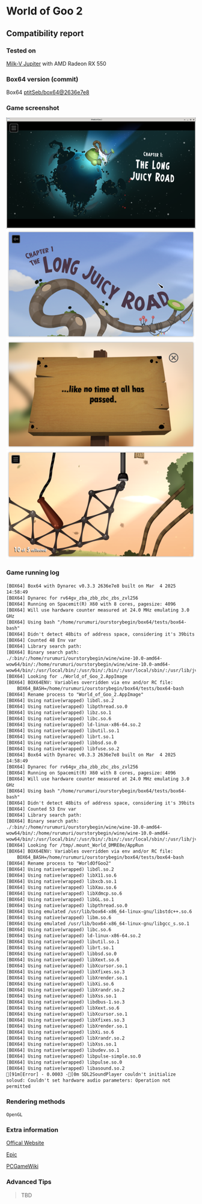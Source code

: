 # World of Goo 2

## Compatibility report

### Tested on

[Milk-V Jupiter](/docs/hardwares#milk-v-jupiter-soc-spacemit-m1) with AMD Radeon RX 550

### Box64 version (commit)

Box64 [ptitSeb/box64@2636e7e8](https://github.com/ptitSeb/box64/tree/2636e7e8)

### Game screenshot

![screenshot](img/World_of_Goo_2_0.png)
![screenshot](img/World_of_Goo_2_1.png)
![screenshot](img/World_of_Goo_2_2.png)
![screenshot](img/World_of_Goo_2_3.png)

### Game running log

```shell
[BOX64] Box64 with Dynarec v0.3.3 2636e7e8 built on Mar  4 2025 14:58:49
[BOX64] Dynarec for rv64gv_zba_zbb_zbc_zbs_zvl256
[BOX64] Running on Spacemit(R) X60 with 8 cores, pagesize: 4096
[BOX64] Will use hardware counter measured at 24.0 MHz emulating 3.0 GHz
[BOX64] Using bash "/home/rurumuri/ourstorybegin/box64/tests/box64-bash"
[BOX64] Didn't detect 48bits of address space, considering it's 39bits
[BOX64] Counted 48 Env var
[BOX64] Library search path: 
[BOX64] Binary search path: ./:bin/:/home/rurumuri/ourstorybegin/wine/wine-10.0-amd64-wow64/bin/:/home/rurumuri/ourstorybegin/wine/wine-10.0-amd64-wow64/bin/:/usr/local/bin/:/usr/bin/:/bin/:/usr/local/sbin/:/usr/lib/jvm/default/bin/:/usr/bin/site_perl/:/usr/bin/vendor_perl/:/usr/bin/core_perl/:/usr/lib/rustup/bin/
[BOX64] Looking for ./World_of_Goo_2.AppImage
[BOX64] BOX64ENV: Variables overridden via env and/or RC file:
	BOX64_BASH=/home/rurumuri/ourstorybegin/box64/tests/box64-bash
[BOX64] Rename process to "World_of_Goo_2.AppImage"
[BOX64] Using native(wrapped) libdl.so.2
[BOX64] Using native(wrapped) libpthread.so.0
[BOX64] Using native(wrapped) libz.so.1
[BOX64] Using native(wrapped) libc.so.6
[BOX64] Using native(wrapped) ld-linux-x86-64.so.2
[BOX64] Using native(wrapped) libutil.so.1
[BOX64] Using native(wrapped) librt.so.1
[BOX64] Using native(wrapped) libbsd.so.0
[BOX64] Using native(wrapped) libfuse.so.2
[BOX64] Box64 with Dynarec v0.3.3 2636e7e8 built on Mar  4 2025 14:58:49
[BOX64] Dynarec for rv64gv_zba_zbb_zbc_zbs_zvl256
[BOX64] Running on Spacemit(R) X60 with 8 cores, pagesize: 4096
[BOX64] Will use hardware counter measured at 24.0 MHz emulating 3.0 GHz
[BOX64] Using bash "/home/rurumuri/ourstorybegin/box64/tests/box64-bash"
[BOX64] Didn't detect 48bits of address space, considering it's 39bits
[BOX64] Counted 53 Env var
[BOX64] Library search path: 
[BOX64] Binary search path: ./:bin/:/home/rurumuri/ourstorybegin/wine/wine-10.0-amd64-wow64/bin/:/home/rurumuri/ourstorybegin/wine/wine-10.0-amd64-wow64/bin/:/usr/local/bin/:/usr/bin/:/bin/:/usr/local/sbin/:/usr/lib/jvm/default/bin/:/usr/bin/site_perl/:/usr/bin/vendor_perl/:/usr/bin/core_perl/:/usr/lib/rustup/bin/
[BOX64] Looking for /tmp/.mount_World_DMRE8e/AppRun
[BOX64] BOX64ENV: Variables overridden via env and/or RC file:
	BOX64_BASH=/home/rurumuri/ourstorybegin/box64/tests/box64-bash
[BOX64] Rename process to "WorldOfGoo2"
[BOX64] Using native(wrapped) libdl.so.2
[BOX64] Using native(wrapped) libX11.so.6
[BOX64] Using native(wrapped) libxcb.so.1
[BOX64] Using native(wrapped) libXau.so.6
[BOX64] Using native(wrapped) libXdmcp.so.6
[BOX64] Using native(wrapped) libGL.so.1
[BOX64] Using native(wrapped) libpthread.so.0
[BOX64] Using emulated /usr/lib/box64-x86_64-linux-gnu/libstdc++.so.6
[BOX64] Using native(wrapped) libm.so.6
[BOX64] Using emulated /usr/lib/box64-x86_64-linux-gnu/libgcc_s.so.1
[BOX64] Using native(wrapped) libc.so.6
[BOX64] Using native(wrapped) ld-linux-x86-64.so.2
[BOX64] Using native(wrapped) libutil.so.1
[BOX64] Using native(wrapped) librt.so.1
[BOX64] Using native(wrapped) libbsd.so.0
[BOX64] Using native(wrapped) libXext.so.6
[BOX64] Using native(wrapped) libXcursor.so.1
[BOX64] Using native(wrapped) libXfixes.so.3
[BOX64] Using native(wrapped) libXrender.so.1
[BOX64] Using native(wrapped) libXi.so.6
[BOX64] Using native(wrapped) libXrandr.so.2
[BOX64] Using native(wrapped) libXss.so.1
[BOX64] Using native(wrapped) libdbus-1.so.3
[BOX64] Using native(wrapped) libXext.so.6
[BOX64] Using native(wrapped) libXcursor.so.1
[BOX64] Using native(wrapped) libXfixes.so.3
[BOX64] Using native(wrapped) libXrender.so.1
[BOX64] Using native(wrapped) libXi.so.6
[BOX64] Using native(wrapped) libXrandr.so.2
[BOX64] Using native(wrapped) libXss.so.1
[BOX64] Using native(wrapped) libudev.so.1
[BOX64] Using native(wrapped) libpulse-simple.so.0
[BOX64] Using native(wrapped) libpulse.so.0
[BOX64] Using native(wrapped) libasound.so.2
[91m[Error] - 0.0003 -[0m SDL2SoundPlayer couldn't initialize soloud: Couldn't set hardware audio parameters: Operation not permitted
```

### Rendering methods

```shell
OpenGL
```

### Extra information

[Offical Website](https://worldofgoo2.com/)

[Epic](https://store.epicgames.com/en-US/p/world-of-goo-2)

[PCGameWiki](https://www.pcgamingwiki.com/wiki/World_of_Goo_2)

### Advanced Tips

> TBD